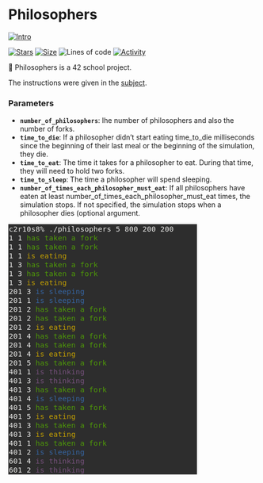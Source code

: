 # Philosophers

[![Intro](https://img.shields.io/badge/Cursus-Philosophers-success?style=for-the-badge&logo=42)](https://github.com/bshintak/Philosophers)
 
 [![Stars](https://img.shields.io/github/stars/bshintak/Philosophers?color=ffff00&label=Stars&logo=Stars&style=?style=flat)](https://github.com/bshintak/Philosophers)
 [![Size](https://img.shields.io/github/repo-size/bshintak/Philosophers?color=blue&label=Size&logo=Size&style=?style=flat)](https://github.com/bshintak/Philosophers)
 ![Lines of code](https://img.shields.io/tokei/lines/github/bshintak/Philosopherst?color=blueviolet)
 [![Activity](https://img.shields.io/github/last-commit/bshintak/Philosophers?color=red&label=Last%20Commit&style=flat)](https://github.com/bshintak/Philosophers)

🍝 Philosophers is a 42 school project.

The instructions were given in the [subject](https://github.com/bshintak/Philosophers/blob/master/subject_philosophers.pdf).

### Parameters

* **```number_of_philosophers```**: Ihe number of philosophers and also the number of forks.
* **```time_to_die```**: If a philosopher didn’t start eating time_to_die milliseconds since the beginning of their last meal or the beginning of the simulation, they die.
* **```time_to_eat```**: The time it takes for a philosopher to eat. During that time, they will need to hold two forks.
* **```time_to_sleep```**: The time a philosopher will spend sleeping.
* **```number_of_times_each_philosopher_must_eat```**: If all philosophers have eaten at least number_of_times_each_philosopher_must_eat times, the simulation stops. If not specified, the simulation stops when a philosopher dies (optional argument.

<p align="left">
  <img src=https://raw.githubusercontent.com/bshintak/Philosophers/main/philosophers.png />
</p>

